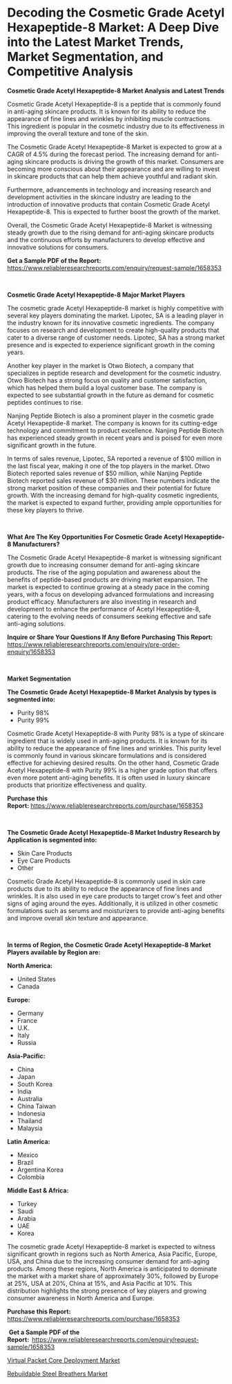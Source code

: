 <p><h1>Decoding the Cosmetic Grade Acetyl Hexapeptide-8 Market: A Deep Dive into the Latest Market Trends, Market Segmentation, and Competitive Analysis</h1></p><p><strong>Cosmetic Grade Acetyl Hexapeptide-8 Market Analysis and Latest Trends</strong></p>
<p><p>Cosmetic Grade Acetyl Hexapeptide-8 is a peptide that is commonly found in anti-aging skincare products. It is known for its ability to reduce the appearance of fine lines and wrinkles by inhibiting muscle contractions. This ingredient is popular in the cosmetic industry due to its effectiveness in improving the overall texture and tone of the skin.</p><p>The Cosmetic Grade Acetyl Hexapeptide-8 Market is expected to grow at a CAGR of 4.5% during the forecast period. The increasing demand for anti-aging skincare products is driving the growth of this market. Consumers are becoming more conscious about their appearance and are willing to invest in skincare products that can help them achieve youthful and radiant skin.</p><p>Furthermore, advancements in technology and increasing research and development activities in the skincare industry are leading to the introduction of innovative products that contain Cosmetic Grade Acetyl Hexapeptide-8. This is expected to further boost the growth of the market.</p><p>Overall, the Cosmetic Grade Acetyl Hexapeptide-8 Market is witnessing steady growth due to the rising demand for anti-aging skincare products and the continuous efforts by manufacturers to develop effective and innovative solutions for consumers.</p></p>
<p><strong>Get a Sample PDF of the Report:&nbsp;</strong> <a href="https://www.reliableresearchreports.com/enquiry/request-sample/1658353">https://www.reliableresearchreports.com/enquiry/request-sample/1658353</a></p>
<p>&nbsp;</p>
<p><strong>Cosmetic Grade Acetyl Hexapeptide-8 Major Market Players</strong></p>
<p><p>The cosmetic grade Acetyl Hexapeptide-8 market is highly competitive with several key players dominating the market. Lipotec, SA is a leading player in the industry known for its innovative cosmetic ingredients. The company focuses on research and development to create high-quality products that cater to a diverse range of customer needs. Lipotec, SA has a strong market presence and is expected to experience significant growth in the coming years.</p><p>Another key player in the market is Otwo Biotech, a company that specializes in peptide research and development for the cosmetic industry. Otwo Biotech has a strong focus on quality and customer satisfaction, which has helped them build a loyal customer base. The company is expected to see substantial growth in the future as demand for cosmetic peptides continues to rise.</p><p>Nanjing Peptide Biotech is also a prominent player in the cosmetic grade Acetyl Hexapeptide-8 market. The company is known for its cutting-edge technology and commitment to product excellence. Nanjing Peptide Biotech has experienced steady growth in recent years and is poised for even more significant growth in the future.</p><p>In terms of sales revenue, Lipotec, SA reported a revenue of $100 million in the last fiscal year, making it one of the top players in the market. Otwo Biotech reported sales revenue of $50 million, while Nanjing Peptide Biotech reported sales revenue of $30 million. These numbers indicate the strong market position of these companies and their potential for future growth. With the increasing demand for high-quality cosmetic ingredients, the market is expected to expand further, providing ample opportunities for these key players to thrive.</p></p>
<p>&nbsp;</p>
<p><strong>What Are The Key Opportunities For Cosmetic Grade Acetyl Hexapeptide-8 Manufacturers?</strong></p>
<p><p>The Cosmetic Grade Acetyl Hexapeptide-8 market is witnessing significant growth due to increasing consumer demand for anti-aging skincare products. The rise of the aging population and awareness about the benefits of peptide-based products are driving market expansion. The market is expected to continue growing at a steady pace in the coming years, with a focus on developing advanced formulations and increasing product efficacy. Manufacturers are also investing in research and development to enhance the performance of Acetyl Hexapeptide-8, catering to the evolving needs of consumers seeking effective and safe anti-aging solutions.</p></p>
<p><strong>Inquire or Share Your Questions If Any Before Purchasing This Report:</strong> <a href="https://www.reliableresearchreports.com/enquiry/pre-order-enquiry/1658353">https://www.reliableresearchreports.com/enquiry/pre-order-enquiry/1658353</a></p>
<p>&nbsp;</p>
<p><strong>Market Segmentation</strong></p>
<p><strong>The Cosmetic Grade Acetyl Hexapeptide-8 Market Analysis by types is segmented into:</strong></p>
<p><ul><li>Purity 98%</li><li>Purity 99%</li></ul></p>
<p><p>Cosmetic Grade Acetyl Hexapeptide-8 with Purity 98% is a type of skincare ingredient that is widely used in anti-aging products. It is known for its ability to reduce the appearance of fine lines and wrinkles. This purity level is commonly found in various skincare formulations and is considered effective for achieving desired results. On the other hand, Cosmetic Grade Acetyl Hexapeptide-8 with Purity 99% is a higher grade option that offers even more potent anti-aging benefits. It is often used in luxury skincare products that prioritize effectiveness and quality.</p></p>
<p><strong>Purchase this Report:&nbsp;</strong><a href="https://www.reliableresearchreports.com/purchase/1658353">https://www.reliableresearchreports.com/purchase/1658353</a></p>
<p>&nbsp;</p>
<p><strong>The Cosmetic Grade Acetyl Hexapeptide-8 Market Industry Research by Application is segmented into:</strong></p>
<p><ul><li>Skin Care Products</li><li>Eye Care Products</li><li>Other</li></ul></p>
<p><p>Cosmetic Grade Acetyl Hexapeptide-8 is commonly used in skin care products due to its ability to reduce the appearance of fine lines and wrinkles. It is also used in eye care products to target crow's feet and other signs of aging around the eyes. Additionally, it is utilized in other cosmetic formulations such as serums and moisturizers to provide anti-aging benefits and improve overall skin texture and appearance.</p></p>
<p>&nbsp;</p>
<p><strong>In terms of Region, the Cosmetic Grade Acetyl Hexapeptide-8 Market Players available by Region are:</strong></p>
<p>
    <p> <strong> North America: </strong>
        <ul>
            <li>United States</li>
            <li>Canada</li>
        </ul>
        </p> 
    <p> <strong> Europe: </strong>
        <ul>
            <li>Germany</li>
            <li>France</li>
            <li>U.K.</li>
            <li>Italy</li>
            <li>Russia</li>
        </ul>
        </p> 
    <p> <strong> Asia-Pacific: </strong>
        <ul>
            <li>China</li>
            <li>Japan</li>
            <li>South Korea</li>
            <li>India</li>
            <li>Australia</li>
            <li>China Taiwan</li>
            <li>Indonesia</li>
            <li>Thailand</li>
            <li>Malaysia</li>
        </ul>
        </p> 
    <p> <strong> Latin America: </strong>
        <ul>
            <li>Mexico</li>
            <li>Brazil</li>
            <li>Argentina Korea</li>
            <li>Colombia</li>
        </ul>
        </p> 
    <p> <strong> Middle East & Africa: </strong>
        <ul>
            <li>Turkey</li>
            <li>Saudi</li>
            <li>Arabia</li>
            <li>UAE</li>
            <li>Korea</li>
        </ul>
    </p>
    </p>
<p><p>The cosmetic grade Acetyl Hexapeptide-8 market is expected to witness significant growth in regions such as North America, Asia Pacific, Europe, USA, and China due to the increasing consumer demand for anti-aging products. Among these regions, North America is anticipated to dominate the market with a market share of approximately 30%, followed by Europe at 25%, USA at 20%, China at 15%, and Asia Pacific at 10%. This distribution highlights the strong presence of key players and growing consumer awareness in North America and Europe.</p></p>
<p><strong>Purchase this Report: </strong><a href="https://www.reliableresearchreports.com/purchase/1658353">https://www.reliableresearchreports.com/purchase/1658353</a></p>
<p>&nbsp;<strong>Get a Sample PDF of the Report:&nbsp;&nbsp;</strong><a href="https://www.reliableresearchreports.com/enquiry/request-sample/1658353">https://www.reliableresearchreports.com/enquiry/request-sample/1658353</a></p>
<p><strong></strong></p>
<p><p><a href="https://github.com/RickHolmes3/Market-Research-Report-List-3/blob/main/virtual-packet-core-deployment-market.md">Virtual Packet Core Deployment Market</a></p><p><a href="https://github.com/Krish2023na/Market-Research-Report-List-3/blob/main/rebuildable-steel-breathers-market.md">Rebuildable Steel Breathers Market</a></p></p>